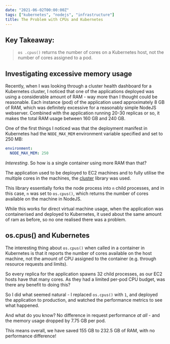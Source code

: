 ```yaml
---
date: "2021-06-02T00:00:00Z"
tags: ["kubernetes", "nodejs", "infrastructure"]
title: The Problem with CPUs and Kubernetes
---
```


## Key Takeaway:

> `os .cpus()` returns the number of cores on a Kubernetes host, not the number of cores assigned to a pod.


## Investigating excessive memory usage

Recently, when I was looking through a cluster health dashboard for a Kubernetes cluster, I noticed that one of the applications deployed was using a considerable amount of RAM - way more than I thought could be reasonable.  Each instance (pod) of the application used approximately 8 GB of RAM, which was definitely excessive for a reasonably simple NodeJS webserver.  Combined with the application running 20-30 replicas or so, it makes the total RAM usage between 160 GB and 240 GB.

One of the first things I noticed was that the deployment manifest in Kubernetes had the `NODE_MAX_MEM` environment variable specified and set to 250 MB:

```yaml
environment:
  NODE_MAX_MEM: 250
```

_Interesting_.  So how is a single container using more RAM than that?

The application used to be deployed to EC2 machines and to fully utilise the multiple cores in the machines, the [cluster](https://www.npmjs.com/package/cluster) library was used.

This library essentially forks the node process into `n` child processes, and in this case, `n` was set to `os.cpus()`, which returns the number of cores available on the machine in NodeJS.

While this works for direct virtual machine usage, when the application was containerised and deployed to Kubernetes, it used about the same amount of ram as before, so no one realised there was a problem.

## os.cpus() and Kubernetes

The interesting thing about `os.cpus()` when called in a container in Kubernetes is that it reports the number of cores available on the host machine, not the amount of CPU assigned to the container (e.g. through resource requests and limits).

So every replica for the application spawns 32 child processes, as our EC2 hosts have that many cores.  As they had a limited per-pod CPU budget, was there any benefit to doing this?

So I did what seemed natural - I replaced `os.cpus()` with `1`, and deployed the application to production, and watched the performance metrics to see what happened.

And what do you know? No difference in request performance _at all_ - and the memory usage dropped by 7.75 GB per pod.

This means overall, we have saved 155 GB to 232.5 GB of RAM, with no performance difference!